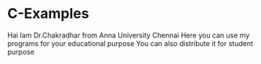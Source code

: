 # C-Examples
Hai Iam Dr.Chakradhar from Anna University Chennai
Here you can use my programs for your educational purpose
You can also distribute it for student purpose 

